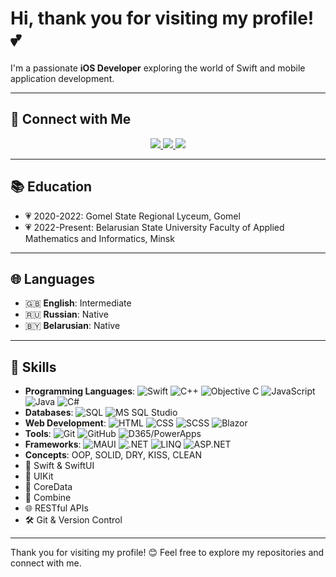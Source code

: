 # Hi, thank you for visiting my profile! 💕

I'm a passionate **iOS Developer** exploring the world of Swift and mobile application development. 

---
## 💌 Connect with Me
<div align="center"> 
  <a href="mailto:alinayashenok@yandex.ru">
    <img src="https://img.shields.io/badge/Gmail-333333?style=for-the-badge&logo=gmail&logoColor=red" />
  </a>
  <a href="https://www.linkedin.com/in/alina-yashenok-710873313/" target="_blank">
    <img src="https://img.shields.io/badge/LinkedIn-0077B5?style=for-the-badge&logo=linkedin&logoColor=white" />
  </a>
  <a href="https://t.me/alinaYashenok" target="_blank">
    <img src="https://img.shields.io/badge/Telegram-0088cc?style=for-the-badge&logo=telegram&logoColor=white" />
  </a>
</div>

---

## 📚 Education
- 💗 2020-2022: Gomel State Regional Lyceum, Gomel
- 💗 2022-Present: Belarusian State University
Faculty of Applied Mathematics and Informatics, Minsk

---
## 🌐 Languages
- 🇬🇧 **English**: Intermediate
- 🇷🇺 **Russian**: Native
- 🇧🇾 **Belarusian**: Native
---

## 💪 Skills
- **Programming Languages**: 
![Swift](https://img.shields.io/badge/-Swift-F05138?logo=swift&logoColor=white) 
![C++](https://img.shields.io/badge/-C%2B%2B-00599C?logo=cplusplus&logoColor=white) 
![Objective C](https://img.shields.io/badge/-Objective%20C-438EFF?logo=objectivec&logoColor=white) 
![JavaScript](https://img.shields.io/badge/-JavaScript-F7DF1E?logo=javascript&logoColor=black) 
![Java](https://img.shields.io/badge/-Java-E34F26?logo=java&logoColor=white)
![C#](https://img.shields.io/badge/-C%23-239120?logo=c-sharp&logoColor=white) 
- **Databases**: ![SQL](https://img.shields.io/badge/-SQL-4479A1?logo=postgresql&logoColor=white) ![MS SQL Studio](https://img.shields.io/badge/-MS%20SQL%20Studio-CC2927?logo=microsoftsqlserver&logoColor=white)
- **Web Development**: ![HTML](https://img.shields.io/badge/-HTML-E34F26?logo=html5&logoColor=white) ![CSS](https://img.shields.io/badge/-CSS-1572B6?logo=css3&logoColor=white) ![SCSS](https://img.shields.io/badge/-SCSS-CC6699?logo=sass&logoColor=white) ![Blazor](https://img.shields.io/badge/-Blazor-512BD4?logo=blazor&logoColor=white)
- **Tools**: ![Git](https://img.shields.io/badge/-Git-F05032?logo=git&logoColor=white) ![GitHub](https://img.shields.io/badge/-GitHub-181717?logo=github&logoColor=white) ![D365/PowerApps](https://img.shields.io/badge/-D365/PowerApps-742774?logo=powerapps&logoColor=white)
- **Frameworks**: ![MAUI](https://img.shields.io/badge/-MAUI-512BD4?logo=.net&logoColor=white) ![.NET](https://img.shields.io/badge/-.NET-512BD4?logo=.net&logoColor=white) ![LINQ](https://img.shields.io/badge/-LINQ-512BD4?logo=.net&logoColor=white) ![ASP.NET](https://img.shields.io/badge/-ASP.NET-512BD4?logo=dotnet&logoColor=white)
- **Concepts**: OOP, SOLID, DRY, KISS, CLEAN
- 📱 Swift & SwiftUI
- 🎨 UIKit
- 💾 CoreData
- 🔗 Combine
- 🌐 RESTful APIs
- 🛠 Git & Version Control

---

Thank you for visiting my profile! 😊 Feel free to explore my repositories and connect with me.

